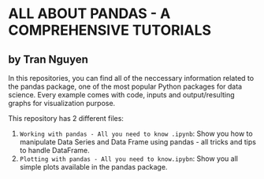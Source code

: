 # ALL ABOUT PANDAS - A COMPREHENSIVE TUTORIALS
## by Tran Nguyen

In this repositories, you can find all of the neccessary information related to the pandas package, one of the most popular Python packages for data science. Every example comes with code, inputs and output/resulting graphs for visualization purpose.

This repository has 2 different files:
1. `Working with pandas - All you need to know .ipynb`: Show you how to manipulate Data Series and Data Frame using pandas - all tricks and tips to handle DataFrame.
2. `Plotting with pandas - All you need to know.ipybn`: Show you all simple plots available in the pandas package.
